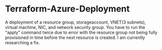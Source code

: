 # Terraform-Azure-Deployment
A deployment of a resource group, storageaccount, VNET(3 subnets), virtual machine, NIC, and network security group. You have to run the "apply" command twice due to error with the resource group not being fully provisioned in time before the next resource is created. I am currently researching a fix.
